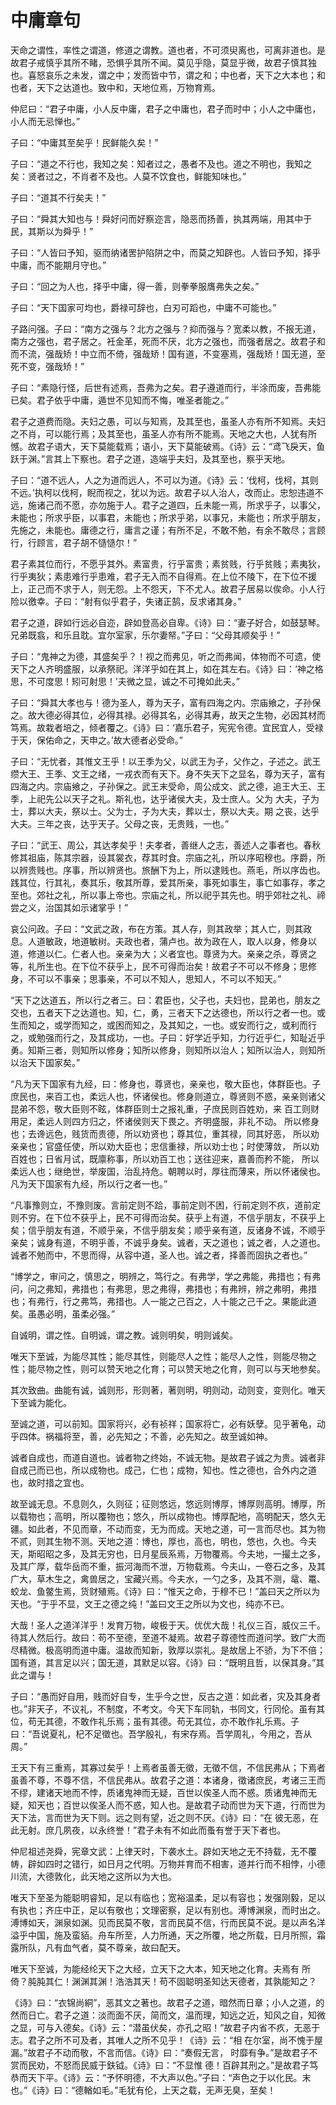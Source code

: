 # 中庸章句

天命之谓性，率性之谓道，修道之谓教。道也者，不可须臾离也，可离非道也。是故君子戒慎乎其所不睹，恐惧乎其所不闻。莫见乎隐，莫显乎微，故君子慎其独也。喜怒哀乐之未发，谓之中；发而皆中节，谓之和；中也者，天下之大本也；和也者，天下之达道也。致中和，天地位焉，万物育焉。

仲尼曰：“君子中庸，小人反中庸，君子之中庸也，君子而时中；小人之中庸也，小人而无忌惮也。”

子曰：“中庸其至矣乎！民鲜能久矣！”

子曰：“道之不行也，我知之矣：知者过之，愚者不及也。道之不明也，我知之矣：贤者过之，不肖者不及也。人莫不饮食也，鲜能知味也。”

子曰：“道其不行矣夫！”

子曰：“舜其大知也与！舜好问而好察迩言，隐恶而扬善，执其两端，用其中于民，其斯以为舜乎！”

子曰：“人皆曰予知，驱而纳诸罟护陷阱之中，而莫之知辟也。人皆曰予知，择乎中庸，而不能期月守也。”

子曰：“回之为人也，择乎中庸，得一善，则拳拳服膺弗失之矣。”

子曰：“天下国家可均也，爵禄可辞也，白刃可蹈也，中庸不可能也。”

子路问强。子曰：“南方之强与？北方之强与？抑而强与？宽柔以教，不报无道，南方之强也，君子居之。衽金革，死而不厌，北方之强也，而强者居之。故君子和而不流，强哉矫！中立而不倚，强哉矫！国有道，不变塞焉，强哉矫！国无道，至死不变，强哉矫！”

子曰：“素隐行怪，后世有述焉，吾弗为之矣。君子遵道而行，半涂而废，吾弗能已矣。君子依乎中庸，遁世不见知而不悔，唯圣者能之。”

君子之道费而隐。夫妇之愚，可以与知焉，及其至也，虽圣人亦有所不知焉。夫妇之不肖，可以能行焉；及其至也，虽圣人亦有所不能焉。天地之大也，人犹有所憾。故君子语大，天下莫能载焉；语小，天下莫能破焉。《诗》云：“鸢飞戾天，鱼跃于渊。”言其上下察也。君子之道，造端乎夫妇，及其至也，察乎天地。

子曰：“道不远人，人之为道而远人，不可以为道。《诗》云：‘伐柯，伐柯，其则不远。’执柯以伐柯，睨而视之，犹以为远。故君子以人治人，改而止。忠恕违道不远，施诸己而不愿，亦勿施于人。君子之道四，丘未能一焉，所求乎子，以事父，未能也；所求乎臣，以事君，未能也；所求乎弟，以事兄，未能也；所求乎朋友，先施之，未能也。庸德之行，庸言之谨；有所不足，不敢不勉，有余不敢尽；言顾行，行顾言，君子胡不慥慥尔！”

君子素其位而行，不愿乎其外。素富贵，行乎富贵；素贫贱，行乎贫贱；素夷狄，行乎夷狄；素患难行乎患难，君子无入而不自得焉。在上位不陵下，在下位不援上，正己而不求于人，则无怨。上不怨天，下不尤人。故君子居易以俟命。小人行险以徼幸。子曰：“射有似乎君子，失诸正鹄，反求诸其身。”

君子之道，辟如行远必自迩，辟如登高必自卑。《诗》曰：“妻子好合，如鼓瑟琴。兄弟既翕，和乐且耽。宜尔室家，乐尔妻帑。”子曰：“父母其顺矣乎！”

子曰：“鬼神之为德，其盛矣乎？！视之而弗见，听之而弗闻，体物而不可遗，使天下之人齐明盛服，以承祭祀。洋洋乎如在其上，如在其左右。《诗》曰：‘神之格思，不可度思！矧可射思！’夫微之显，诚之不可掩如此夫。”

子曰：“舜其大孝也与！德为圣人，尊为天子，富有四海之内。宗庙飨之，子孙保之。故大德必得其位，必得其禄。必得其名，必得其寿，故天之生物，必因其材而笃焉。故栽者培之，倾者覆之。《诗》曰：‘嘉乐君子，宪宪令德。宜民宜人，受禄于天，保佑命之，天申之。’故大德者必受命。”

子曰：“无忧者，其惟文王乎！以王季为父，以武王为子，父作之，子述之。武王缵大王、王季、文王之绪，一戎衣而有天下。身不失天下之显名，尊为天子，富有四海之内。宗庙飨之，子孙保之。武王末受命，周公成文、武之德，追王大王、王季，上祀先公以天子之礼。斯礼也，达乎诸侯大夫，及士庶人。父为 大夫，子为士，葬以大夫，祭以士。父为士，子为大夫，葬以士，祭以大夫。期 之丧，达乎大夫。三年之丧，达乎天子。父母之丧，无贵贱，一也。”

子曰：“武王、周公，其达孝矣乎！夫孝者，善继人之志，善述人之事者也。春秋修其祖庙，陈其宗器，设其裳衣，荐其时食。宗庙之礼，所以序昭穆也。序爵，所以辨贵贱也。序事，所以辨贤也。旅酬下为上，所以逮贱也。燕毛，所以序齿也。践其位，行其礼，奏其乐，敬其所尊，爱其所亲，事死如事生，事亡如事存，孝之至也。郊社之礼，所以事上帝也。宗庙之礼，所以祀乎其先也。明乎郊社之礼、禘尝之义，治国其如示诸掌乎！”

哀公问政。子曰：“文武之政，布在方策。其人存，则其政举；其人亡，则其政息。人道敏政，地道敏树。夫政也者，蒲卢也。故为政在人，取人以身，修身以道，修道以仁。仁者人也。亲亲为大；义者宜也。尊贤为大。亲亲之杀，尊贤之等，礼所生也。在下位不获乎上，民不可得而治矣！故君子不可以不修身；思修身，不可以不事亲；思事亲，不可以不知人，思知人，不可以不知天。”

“天下之达道五，所以行之者三。曰：君臣也，父子也，夫妇也，昆弟也，朋友之交也，五者天下之达道也。知，仁，勇，三者天下之达德也，所以行之者一也。或生而知之，或学而知之，或困而知之，及其知之，一也。或安而行之，或利而行之，或勉强而行之，及其成功，一也。子曰：好学近乎知，力行近乎仁，知耻近乎勇。知斯三者，则知所以修身；知所以修身，则知所以治人；知所以治人，则知所以治天下国家矣。”

“凡为天下国家有九经，曰：修身也，尊贤也，亲亲也，敬大臣也，体群臣也。子庶民也，来百工也，柔远人也，怀诸侯也。修身则道立，尊贤则不惑，亲亲则诸父昆弟不怨，敬大臣则不眩，体群臣则士之报礼重，子庶民则百姓劝，来 百工则财用足，柔远人则四方归之，怀诸侯则天下畏之。齐明盛服，非礼不动。 所以修身也；去谗远色，贱货而贵德，所以劝贤也；尊其位，重其禄，同其好恶， 所以劝亲亲也；官盛任使，所以劝大臣也；忠信重禄，所以劝士也；时使薄敛， 所以劝百姓也；日省月试，既廪称事，所以劝百工也；送往迎来，嘉善而矜不能， 所以柔远人也；继绝世，举废国，治乱持危。朝聘以时，厚往而薄来，所以怀诸侯也。凡为天下国家有九经，所以行之者一也。”

“凡事豫则立，不豫则废。言前定则不跲，事前定则不困，行前定则不疚，道前定则不穷。在下位不获乎上，民不可得而治矣。获乎上有道，不信乎朋友，不获乎上矣；信乎朋友有道，不顺乎亲，不信乎朋友矣；顺乎亲有道，反诸身不诚，不顺乎亲矣；诚身有道，不明乎善，不诚乎身矣。诚者，天之道也；诚之者，人之道也。诚者不勉而中，不思而得，从容中道，圣人也。诚之者，择善而固执之者也。”

“博学之，审问之，慎思之，明辨之，笃行之。有弗学，学之弗能，弗措也；有弗问，问之弗知，弗措也；有弗思，思之弗得，弗措也；有弗辨，辨之弗明，弗措也；有弗行，行之弗笃，弗措也。人一能之己百之，人十能之己千之。果能此道矣。虽愚必明，虽柔必强。”

自诚明，谓之性。自明诚，谓之教。诚则明矣，明则诚矣。

唯天下至诚，为能尽其性；能尽其性，则能尽人之性；能尽人之性，则能尽物之性；能尽物之性，则可以赞天地之化育；可以赞天地之化育，则可以与天地参矣。

其次致曲。曲能有诚，诚则形，形则著，著则明，明则动，动则变，变则化。唯天下至诚为能化。

至诚之道，可以前知。国家将兴，必有祯祥；国家将亡，必有妖孽。见乎著龟，动乎四体。祸福将至，善，必先知之；不善，必先知之。故至诚如神。

诚者自成也，而道自道也。诚者物之终始，不诚无物。是故君子诚之为贵。诚者非自成己而已也，所以成物也。成己，仁也；成物，知也。性之德也，合外内之道也，故时措之宜也。

故至诚无息。不息则久，久则征；征则悠远，悠远则博厚，博厚则高明。博厚，所以载物也；高明，所以覆物也；悠久，所以成物也。博厚配地，高明配天，悠久无疆。如此者，不见而章，不动而变，无为而成。天地之道，可一言而尽也。其为物不贰，则其生物不测。天地之道：博也，厚也，高也，明也，悠也，久也。今夫天，斯昭昭之多，及其无穷也，日月星辰系焉，万物覆焉。今夫地，一撮土之多，及其广厚，载华岳而不重，振河海而不泄，万物载焉。今夫山，一卷石之多，及其广大，草木生之，禽兽居之，宝藏兴焉。今夫水，一勺之多，及其不测，鼋、鼍、蛟龙、鱼鳖生焉，货财殖焉。《诗》曰：“惟天之命，于穆不已！”盖曰天之所以为天也。“于乎不显，文王之德之纯！”盖曰文王之所以为文也，纯亦不已。

大哉！圣人之道洋洋乎！发育万物，峻极于天。优优大哉！礼仪三百，威仪三千。待其人然后行。故曰：苟不至德，至道不凝焉。故君子尊德性而道问学。致广大而尽精微。极高明而道中庸。温故而知新，敦厚以崇礼。是故居上不骄，为下不倍；国有道，其言足以兴；国无道，其默足以容。《诗》曰：“既明且哲，以保其身。”其此之谓与！

子曰：“愚而好自用，贱而好自专，生乎今之世，反古之道：如此者，灾及其身者也。”非天子，不议礼，不制度，不考文。今天下车同轨，书同文，行同伦。虽有其位，苟无其德，不敢作礼乐焉；虽有其德。苟无其位，亦不敢作礼乐焉。子曰：“吾说夏礼，杞不足徵也。吾学殷礼，有宋存焉。吾学周礼，今用之，吾从周。”

王天下有三重焉，其寡过矣乎！上焉者虽善无徵，无徵不信，不信民弗从；下焉者虽善不尊，不尊不信，不信民弗从。故君子之道：本诸身，徵诸庶民，考诸三王而不缪，建诸天地而不悖，质诸鬼神而无疑，百世以俟圣人而不惑。质诸鬼神而无疑，知天也；百世以俟圣人而不惑，知人也。是故君子动而世为天下道，行而世为天下法，言而世为天下则。远之则有望，近之则不厌。《诗》曰：“在 彼无恶，在此无射。庶几夙夜，以永终誉！”君子未有不如此而蚤有誉于天下者也。

仲尼祖述尧舜，宪章文武：上律天时，下袭水土。辟如天地之无不持载，无不覆帱，辟如四时之错行，如日月之代明。万物并育而不相害，道并行而不相悖，小德川流，大德敦化，此天地之这所以为大也。

唯天下至圣为能聪明睿知，足以有临也；宽裕温柔，足以有容也；发强刚毅，足以有执也；齐庄中正，足以有敬也；文理密察，足以有别也。溥博渊泉，而时出之。溥博如天，渊泉如渊。见而民莫不敬，言而民莫不信，行而民莫不说。是以声名洋溢乎中国，施及蛮貊。舟车所至，人力所通，天之所覆，地之所载，日月所照，霜露所队，凡有血气者，莫不尊亲，故曰配天。

唯天下至诚，为能经纶天下之大经，立天下之大本，知天地之化育。夫焉有 所倚？肫肫其仁！渊渊其渊！浩浩其天！苟不固聪明圣知达天德者，其孰能知之？

《诗》曰：“衣锦尚絧”，恶其文之著也。故君子之道，暗然而日章；小人之道，的然而日亡。君子之道：淡而面不厌，简而文，温而理，知远之近，知风之自，知微之显，可与入德矣。《诗》云：“潜虽伏矣，亦孔之昭！”故君子内省不疚，无恶于志。君子之所不可及者，其唯人之所不见乎！《诗》云：“相 在尔室，尚不愧于屋漏。”故君子不动而敬，不言而信。《诗》曰：“奏假无言， 时靡有争。”是故君子不赏而民劝，不怒而民威于鈇钺。《诗》曰：“不显惟 德！百辟其刑之。”是故君子笃恭而天下平。《诗》云：“予怀明德，不大声以色。”子曰：“声色之于以化民。末也。”《诗》曰：“德輶如毛。”毛犹有伦，上天之载，无声无臭，至矣！